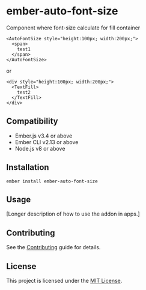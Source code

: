 ember-auto-font-size
==============================================================================
Component where font-size calculate for fill container
```
<AutoFontSize style="height:100px; width:200px;">
  <span>
    test1
  </span>
</AutoFontSize>
```
or
```
<div style="height:100px; width:200px;">
  <TextFill>
    test2
  </TextFill>
</div>
```
Compatibility
------------------------------------------------------------------------------

* Ember.js v3.4 or above
* Ember CLI v2.13 or above
* Node.js v8 or above


Installation
------------------------------------------------------------------------------

```
ember install ember-auto-font-size
```


Usage
------------------------------------------------------------------------------

[Longer description of how to use the addon in apps.]


Contributing
------------------------------------------------------------------------------

See the [Contributing](CONTRIBUTING.md) guide for details.


License
------------------------------------------------------------------------------

This project is licensed under the [MIT License](LICENSE.md).

